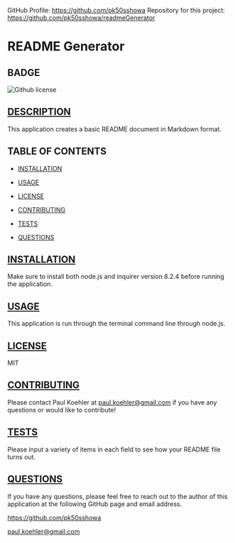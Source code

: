 GitHub Profile: https://github.com/pk50sshowa
Repository for this project: https://github.com/pk50sshowa/readmeGenerator

# README Generator

## BADGE
 ![Github license](https://img.shields.io/badge/license-MIT-blue.svg)

## [DESCRIPTION](#description)
This application creates a basic README document in Markdown format.

## TABLE OF CONTENTS

* [INSTALLATION](#installation)

* [USAGE](#usage)

* [LICENSE](#license)

* [CONTRIBUTING](#contributing)

* [TESTS](#tests)

* [QUESTIONS](#questions)

## [INSTALLATION](#installation)
Make sure to install both node.js and inquirer version 8.2.4 before running the application.

## [USAGE](#usage)
This application is run through the terminal command line through node.js.

## [LICENSE](#license)
MIT

## [CONTRIBUTING](#contributing)
Please contact Paul Koehler at paul.koehler@gmail.com if you have any questions or would like to contribute!

## [TESTS](#tests)
Please input a variety of items in each field to see how your README file turns out.

## [QUESTIONS](#questions)
If you have any questions, please feel free to reach out to the author of this application at the following GitHub page and email address.

https://github.com/pk50sshowa

[paul.koehler@gmail.com](paul.koehler@gmail.com)